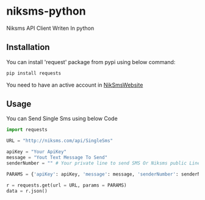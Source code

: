 # niksms-python
<p>Niksms API Client Writen In python</p>

## Installation
<p>You can install 'request' package from pypi using  below command:</p>

```python
pip install requests
```

<p>You need to have an active account in <a href='https://niksms.com'>NikSmsWebsite</a></p>

## Usage
<p>You can Send Single Sms using below Code</p>

```python
import requests 

URL = "http://niksms.com/api/SingleSms"

apiKey = "Your ApiKey"
message = "Yout Text Message To Send"
senderNumber = "" # Your private line to send SMS Or Niksms public Line

PARAMS = {'apiKey': apiKey, 'message': message, 'senderNumber': senderNumber,} 

r = requests.get(url = URL, params = PARAMS) 
data = r.json() 



```
